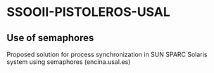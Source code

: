 # SSOOII-PISTOLEROS-USAL
## Use of semaphores

Proposed solution for process synchronization in SUN SPARC Solaris system using semaphores (encina.usal.es)
